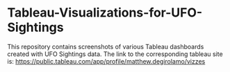 # Tableau-Visualizations-for-UFO-Sightings
This repository contains screenshots of various Tableau dashboards created with UFO Sightings data. The link to the corresponding tableau site is: https://public.tableau.com/app/profile/matthew.degirolamo/vizzes
